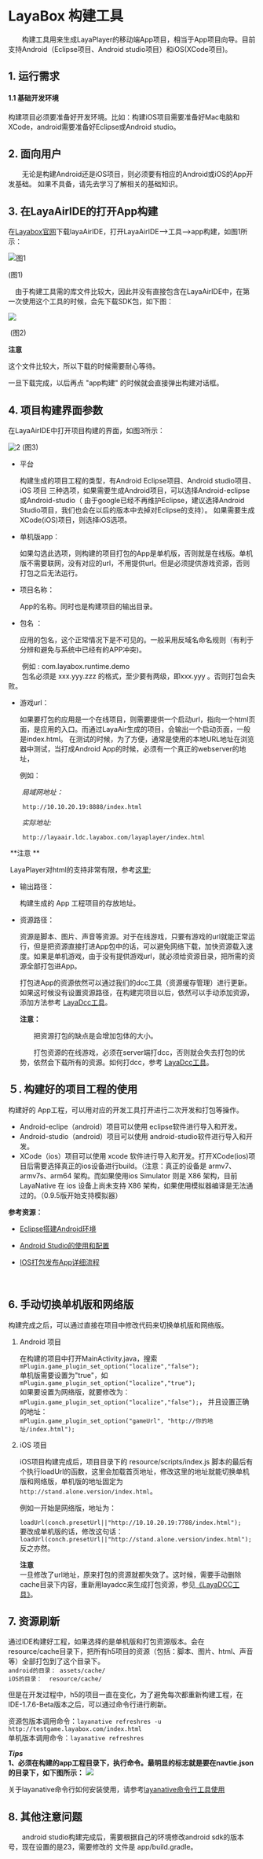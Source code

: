 # LayaBox 构建工具
　　构建工具用来生成LayaPlayer的移动端App项目，相当于App项目向导。目前支持Android（Eclipse项目、Android studio项目）和iOS(XCode项目)。

## 1. 运行需求
#### 1.1 基础开发环境

​	构建项目必须要准备好开发环境。比如：构建iOS项目需要准备好Mac电脑和XCode，android需要准备好Eclipse或Android studio。

## 2. 面向用户
　　无论是构建Android还是iOS项目，则必须要有相应的Android或iOS的App开发基础。  如果不具备，请先去学习了解相关的基础知识。



## 3. 在LayaAirIDE的打开App构建

在[Layabox官网](Layabox.com)下载layaAirIDE，打开LayaAirIDE-->工具-->app构建，如图1所示：


![图1](1.jpg)

(图1)


　由于构建工具需的库文件比较大，因此并没有直接包含在LayaAirIDE中，在第一次使用这个工具的时候，会先下载SDK包，如下图：

![](0.gif)  

​  (图2)

**注意**

这个文件比较大，所以下载的时候需要耐心等待。

一旦下载完成，以后再点 "app构建" 的时候就会直接弹出构建对话框。

## 4. 项目构建界面参数

在LayaAirIDE中打开项目构建的界面，如图3所示：

![2](2.jpg)
(图3)

* 平台

   构建生成的项目工程的类型，有Android Eclipse项目、Android studio项目、iOS 项目 三种选项，如果需要生成Android项目，可以选择Android-eclipse或Android-studio（ 由于google已经不再维护Eclipse，建议选择Android Studio项目，我们也会在以后的版本中去掉对Eclipse的支持）。 如果需要生成XCode(iOS)项目，则选择iOS选项。 


* 单机版app：

   如果勾选此选项，则构建的项目打包的App是单机版，否则就是在线版。单机版不需要联网，没有对应的url，不用提供url。但是必须提供游戏资源，否则打包之后无法运行。

* 项目名称：

   App的名称。同时也是构建项目的输出目录。

* 包名 ：

   应用的包名，这个正常情况下是不可见的。一般采用反域名命名规则（有利于分辨和避免与系统中已经有的APP冲突)。   

　　例如 : com.layabox.runtime.demo   
　　包名必须是 xxx.yyy.zzz 的格式，至少要有两级，即xxx.yyy 。否则打包会失败。

* 游戏url：

   如果要打包的应用是一个在线项目，则需要提供一个启动url，指向一个html页面，是应用的入口。而通过LayaAir生成的项目，会输出一个启动页面，一般是index.html。 在测试的时候，为了方便，通常是使用的本地URL地址在浏览器中测试，当打成Android App的时候，必须有一个真正的webserver的地址，

   例如：  

　　*局域网地址：*  

``` 
    http://10.10.20.19:8888/index.html
```
　　*实际地址:*  
``` 
    http://layaair.ldc.layabox.com/layaplayer/index.html
```

​	**注意 **

​	LayaPlayer对html的支持非常有限，参考[这里](https://github.com/layabox/layaair-doc/tree/master/Chinese/LayaNative/native_index);

* 输出路径：

   构建生成的 App 工程项目的存放地址。

* 资源路径：

   资源是脚本、图片、声音等资源。对于在线游戏，只要有游戏的url就能正常运行，但是把资源直接打进App包中的话，可以避免网络下载，加快资源载入速度。如果是单机游戏，由于没有提供游戏url，就必须给资源目录，把所需的资源全部打包进App。

   打包进App的资源依然可以通过我们的dcc工具（资源缓存管理）进行更新。
   如果这时候没有设置资源路径，在构建完项目以后，依然可以手动添加资源，添加方法参考 [LayaDcc工具](https://github.com/layabox/layaair-doc/tree/master/Chinese/LayaNative/LayaDcc_Tool)。  

   **注意：**  

   　　把资源打包的缺点是会增加包体的大小。  

   　　打包资源的在线游戏，必须在server端打dcc，否则就会失去打包的优势，依然会下载所有的资源。如何打dcc，参考 [LayaDcc工具](https://github.com/layabox/layaair-doc/tree/master/Chinese/LayaNative/LayaDcc_Tool)。



## ５. 构建好的项目工程的使用

构建好的 App工程，可以用对应的开发工具打开进行二次开发和打包等操作。

- Android-eclipe（android）项目可以使用 eclipse软件进行导入和开发。
- Android-studio（android）项目可以使用 android-studio软件进行导入和开发。
- XCode（ios）项目可以使用 xcode 软件进行导入和开发。打开XCode(ios)项目后需要选择真正的ios设备进行build。（注意：真正的设备是 armv7、armv7s、arm64 架构。而如果使用ios Simulator 则是 X86 架构，目前 LayaNative 在 ios 设备上尚未支持 X86 架构，如果使用模拟器编译是无法通过的。（0.9.5版开始支持模拟器）



**参考资源：**

- [Eclipse搭建Android环境](https://github.com/layabox/layaair-doc/tree/master/Chinese/LayaNative/setUpAndroidEnvironment_Eclipse)

- [Android Studio的使用和配置](https://github.com/layabox/layaair-doc/tree/master/Chinese/LayaNative/AndroidStudio_ConfigurationAndApplication)

- [IOS打包发布App详细流程](https://github.com/layabox/layaair-doc/tree/master/Chinese/LayaNative/packagingReleases_IOS)

  ​

## 6. 手动切换单机版和网络版

构建完成之后，可以通过直接在项目中修改代码来切换单机版和网络版。

1. Android 项目  

     在构建的项目中打开MainActivity.java，搜索 `mPlugin.game_plugin_set_option("localize","false");`  
     单机版需要设置为"true"，如`mPlugin.game_plugin_set_option("localize","true");`  
     如果要设置为网络版，就要修改为：`mPlugin.game_plugin_set_option("localize","false");`， 并且设置正确的地址：  
     `mPlugin.game_plugin_set_option("gameUrl", "http://你的地址/index.html");`


2. iOS 项目

   iOS项目构建完成后，项目目录下的 resource/scripts/index.js 脚本的最后有个执行loadUrl的函数，这里会加载首页地址，修改这里的地址就能切换单机版和网络版，单机版的地址固定为 `http://stand.alone.version/index.html`。

   例如一开始是网络版，地址为：  

    `loadUrl(conch.presetUrl||"http://10.10.20.19:7788/index.html");`   
   要改成单机版的话，修改这句话：  
    `loadUrl(conch.presetUrl||"http://stand.alone.version/index.html");`  
   反之亦然。  

   **注意**   
   一旦修改了url地址，原来打包的资源就都失效了。这时候，需要手动删除 cache目录下内容，重新用layadcc来生成打包资源，参见[《LayaDCC工具》](https://github.com/layabox/layaair-doc/tree/master/Chinese/LayaNative/LayaDcc_Tool)。

## 7. 资源刷新

通过IDE构建好工程，如果选择的是单机版和打包资源版本。会在resource/cache目录下，把所有h5项目的资源（包括：脚本、图片、html、声音等）全部打包到了这个目录下。  
``android的目录： assets/cache/  ``  
``iOS的目录：  resource/cache/  ``  

但是在开发过程中，h5的项目一直在变化，为了避免每次都重新构建工程，在IDE-1.7.6-Beta版本之后，可以通过命令行进行刷新。

资源包版本调用命令：``layanative refreshres -u http://testgame.layabox.com/index.html``    
单机版本调用命令：``layanative refreshres`` 

***Tips***  
**1、必须在构建的app工程目录下，执行命令。最明显的标志就是要在navtie.json的目录下，如下图所示：**
![](3.jpg)    

关于layanative命令行如何安装使用，请参考[layanative命令行工具使用](https://ldc.layabox.com/doc/?nav=ch-as-5-3-0)


## 8. 其他注意问题
　　android studio构建完成后，需要根据自己的环境修改android sdk的版本号，现在设置的是23，需要修改的
文件是 app/build.gradle。